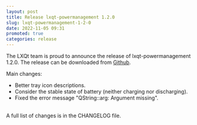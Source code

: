 ```yaml
---
layout: post
title: Release lxqt-powermanagement 1.2.0
slug: lxqt-powermanagement-1-2-0
date: 2022-11-05 09:31
promoted: true
categories: release
---
```


The LXQt team is proud to announce the release of lxqt-powermanagement 1.2.0.
The release can be downloaded from [Github](https://github.com/lxqt/lxqt-powermanagement/releases).

Main changes:

 * Better tray icon descriptions.
 * Consider the stable state of battery (neither charging nor discharging).
 * Fixed the error message "QString::arg: Argument missing".

 <br/>
A full list of changes is in the CHANGELOG file.
<br/>
